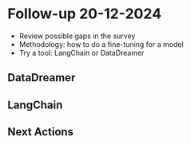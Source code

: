 # Follow-up 20-12-2024

- Review possible gaps in the survey
- Methodology: how to do a fine-tuning for a model
- Try a tool: LangChain or DataDreamer

## DataDreamer

## LangChain


## Next Actions

